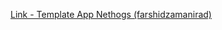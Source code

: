 [Link - Template App Nethogs (farshidzamanirad)](https://github.com/farshidzamanirad/nethogs-zabbix)
